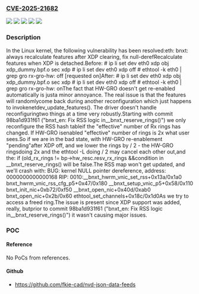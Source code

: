 ### [CVE-2025-21682](https://cve.mitre.org/cgi-bin/cvename.cgi?name=CVE-2025-21682)
![](https://img.shields.io/static/v1?label=Product&message=Linux&color=blue)
![](https://img.shields.io/static/v1?label=Version&message=&color=brightgreen)
![](https://img.shields.io/static/v1?label=Version&message=1054aee82321483dceabbb9b9e5d6512e8fe684b%20&color=brightgreen)
![](https://img.shields.io/static/v1?label=Version&message=4.16%20&color=brightgreen)
![](https://img.shields.io/static/v1?label=Vulnerability&message=n%2Fa&color=blue)

### Description

In the Linux kernel, the following vulnerability has been resolved:eth: bnxt: always recalculate features after XDP clearing, fix null-derefRecalculate features when XDP is detached.Before:  # ip li set dev eth0 xdp obj xdp_dummy.bpf.o sec xdp  # ip li set dev eth0 xdp off  # ethtool -k eth0 | grep gro  rx-gro-hw: off [requested on]After:  # ip li set dev eth0 xdp obj xdp_dummy.bpf.o sec xdp  # ip li set dev eth0 xdp off  # ethtool -k eth0 | grep gro  rx-gro-hw: onThe fact that HW-GRO doesn't get re-enabled automatically is justa minor annoyance. The real issue is that the features will randomlycome back during another reconfiguration which just happens to invokenetdev_update_features(). The driver doesn't handle reconfiguringtwo things at a time very robustly.Starting with commit 98ba1d931f61 ("bnxt_en: Fix RSS logic in__bnxt_reserve_rings()") we only reconfigure the RSS hash tableif the "effective" number of Rx rings has changed. If HW-GRO isenabled "effective" number of rings is 2x what user sees.So if we are in the bad state, with HW-GRO re-enablement "pending"after XDP off, and we lower the rings by / 2 - the HW-GRO ringsdoing 2x and the ethtool -L doing / 2 may cancel each other out,and the:  if (old_rx_rings != bp->hw_resc.resv_rx_rings &&condition in __bnxt_reserve_rings() will be false.The RSS map won't get updated, and we'll crash with:  BUG: kernel NULL pointer dereference, address: 0000000000000168  RIP: 0010:__bnxt_hwrm_vnic_set_rss+0x13a/0x1a0    bnxt_hwrm_vnic_rss_cfg_p5+0x47/0x180    __bnxt_setup_vnic_p5+0x58/0x110    bnxt_init_nic+0xb72/0xf50    __bnxt_open_nic+0x40d/0xab0    bnxt_open_nic+0x2b/0x60    ethtool_set_channels+0x18c/0x1d0As we try to access a freed ring.The issue is present since XDP support was added, really, butprior to commit 98ba1d931f61 ("bnxt_en: Fix RSS logic in__bnxt_reserve_rings()") it wasn't causing major issues.

### POC

#### Reference
No PoCs from references.

#### Github
- https://github.com/fkie-cad/nvd-json-data-feeds

